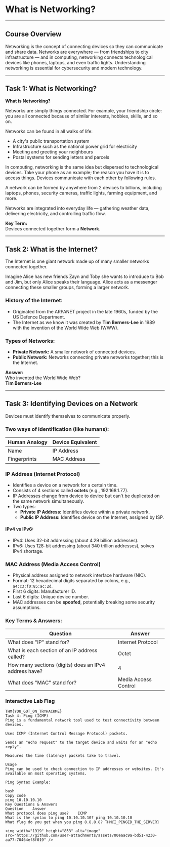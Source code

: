 # What is Networking?  

---

## Course Overview

Networking is the concept of connecting devices so they can communicate and share data. Networks are everywhere — from friendships to city infrastructure — and in computing, networking connects technological devices like phones, laptops, and even traffic lights. Understanding networking is essential for cybersecurity and modern technology.

---

## Task 1: What is Networking?

**What is Networking?**

Networks are simply things connected. For example, your friendship circle: you are all connected because of similar interests, hobbies, skills, and so on.

Networks can be found in all walks of life:  
- A city's public transportation system  
- Infrastructure such as the national power grid for electricity  
- Meeting and greeting your neighbours  
- Postal systems for sending letters and parcels  

In computing, networking is the same idea but dispersed to technological devices. Take your phone as an example; the reason you have it is to access things. Devices communicate with each other by following rules.

A network can be formed by anywhere from 2 devices to billions, including laptops, phones, security cameras, traffic lights, farming equipment, and more.

Networks are integrated into everyday life — gathering weather data, delivering electricity, and controlling traffic flow.

**Key Term:**  
Devices connected together form a **Network**.

---

## Task 2: What is the Internet?

The Internet is one giant network made up of many smaller networks connected together.

Imagine Alice has new friends Zayn and Toby she wants to introduce to Bob and Jim, but only Alice speaks their language. Alice acts as a messenger connecting these smaller groups, forming a larger network.

### History of the Internet:
- Originated from the ARPANET project in the late 1960s, funded by the US Defence Department.  
- The Internet as we know it was created by **Tim Berners-Lee** in 1989 with the invention of the World Wide Web (WWW).  

### Types of Networks:
- **Private Network:** A smaller network of connected devices.  
- **Public Network:** Networks connecting private networks together; this is the Internet.

**Answer:**  
Who invented the World Wide Web?  
**Tim Berners-Lee**

---

## Task 3: Identifying Devices on a Network

Devices must identify themselves to communicate properly.

### Two ways of identification (like humans):

| Human Analogy | Device Equivalent          |
|---------------|---------------------------|
| Name          | IP Address                |
| Fingerprints  | MAC Address               |

### IP Address (Internet Protocol)

- Identifies a device on a network for a certain time.  
- Consists of 4 sections called **octets** (e.g., 192.168.1.77).  
- IP Addresses change from device to device but can't be duplicated on the same network simultaneously.  
- Two types:  
  - **Private IP Address:** Identifies device within a private network.  
  - **Public IP Address:** Identifies device on the Internet, assigned by ISP.  

#### IPv4 vs IPv6:
- IPv4: Uses 32-bit addressing (about 4.29 billion addresses).  
- IPv6: Uses 128-bit addressing (about 340 trillion addresses), solves IPv4 shortage.

### MAC Address (Media Access Control)

- Physical address assigned to network interface hardware (NIC).  
- Format: 12 hexadecimal digits separated by colons, e.g., `a4:c3:f0:85:ac:2d`.  
- First 6 digits: Manufacturer ID.  
- Last 6 digits: Unique device number.  
- MAC addresses can be **spoofed**, potentially breaking some security assumptions.

### Key Terms & Answers:

| Question                                   | Answer                 |
|--------------------------------------------|------------------------|
| What does "IP" stand for?                   | Internet Protocol      |
| What is each section of an IP address called?| Octet                  |
| How many sections (digits) does an IPv4 address have?| 4                    |
| What does "MAC" stand for?                   | Media Access Control   |

### Interactive Lab Flag

```plaintext
THM{YOU_GOT_ON_TRYHACKME}
Task 4: Ping (ICMP)
Ping is a fundamental network tool used to test connectivity between devices.

Uses ICMP (Internet Control Message Protocol) packets.

Sends an "echo request" to the target device and waits for an "echo reply".

Measures the time (latency) packets take to travel.

Usage
Ping can be used to check connection to IP addresses or websites. It's available on most operating systems.

Ping Syntax Example:

bash
Copy code
ping 10.10.10.10
Key Questions & Answers
Question	Answer
What protocol does ping use?	ICMP
What is the syntax to ping 10.10.10.10?	ping 10.10.10.10
What flag do you get when you ping 8.8.8.8?	THM{I_PINGED_THE_SERVER}

<img width="1919" height="853" alt="image" src="https://github.com/user-attachments/assets/00eaac9a-bd51-4230-aa77-70464ef8f019" />
